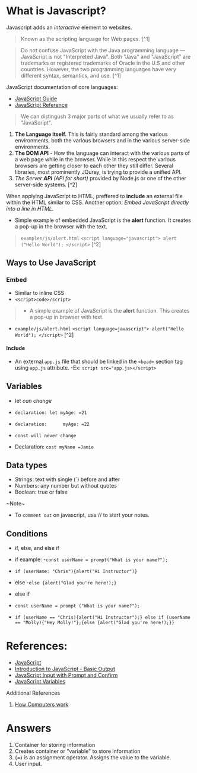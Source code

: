 # What is Javascript?

Javascript adds an *interactive* element to websites.

> Known as the scripting language for Web pages. [^1]

> Do not confuse JavaScript with the Java programming language — JavaScript is not "Interpreted Java". Both "Java" and "JavaScript" are trademarks or registered trademarks of Oracle in the U.S and other countries. However, the two programming languages have very different syntax, semantics, and use. [^1]

JavaScript documentation of core languages:

- [JavaScript Guide](https://developer.mozilla.org/en-US/docs/Web/JavaScript/Guide)
- [JavaScript Reference](https://developer.mozilla.org/en-US/docs/Web/JavaScript/Guide)

> We can distingush 3 major parts of what we usually refer to as "JavaScript".

1. **The Language itself.** This is fairly standard among the various environments, both the various browsers and in the various server-side environments.
2. **The DOM API** - How the language can interact with the various parts of a web page while in the browser. While in this respect the various browsers are getting closer to each other they still differ. Several libraries, most prominently JQurey, is trying to provide a unified API.
3. *The Server **API** (API for short)* provided by Node.js or one of the other server-side systems. [^2]

When applying JavaScript to HTML, preffered to **include** an external file within the HTML similar to CSS. Another option: *Embed JavaScript directly into a line in HTML.*

- Simple example of embedded JavaScript is the **alert** function. It creates a pop-up in the browser with the text.

> `examples/js/alert.html`
`<script language="javascript"> alert ("Hello World"); </script>` [^2]

## Ways to Use JavaScript

### Embed

- Similar to inline CSS
- `<script>code>/script>`

>- A simple example of JavaScript is the **alert** function. This creates a pop-up in browser with text.

- `example/js/alert.html`
`<script language=javascript"> alert("Hello World"); </script>` [^2]

#### Include

- An external `app.js` file that should be linked in the `<head>` section tag using `app.js` attribute.
-Ex: `script src="app.js></script>`

## Variables

- let *can change*
- `declaration: let myAge: =21`
- `declaration:      myAge: =22`

- `const will never change`
- Declaration: `cost myName =Jamie`

## Data types

- Strings: text with single (`) before and after
- Numbers: any number but without quotes
- Boolean: true or false

~Note~ 

- To `comment out` on javascript, use // to start your notes.

## Conditions

- if, else, and else if
- if example:
-`const userName = prompt("What is your name?");`
- `if (userName: "Chris"){alert("Hi Instructor")}`

- else
-`else {alert("Glad you're here!);}`

- else if
- `const userName = prompt ("What is your name?");`
- `if (userName == "Chris){alert("Hi Instructor");} else if (userName == "Molly){"Hey Molly!"};{else {alert("Glad you're here!);}}`

# References:

- [JavaScript](https://developer.mozilla.org/en-US/docs/Web/JavaScript)
- [Introduction to JavaScript - Basic Output](https://code-maven.com/introduction-to-javascript)
- [JavaScript Input with Prompt and Confirm](https://code-maven.com/javascript-input-with-prompt-and-confirm)
- [JavaScript Variables](https://www.w3schools.com/js/js_variables.asp)

Additional References

1. [How Computers work](https://www.youtube.com/playlist?list=PLzdnOPI1iJNcsRwJhvksEo1tJqjIqWbN-)

# Answers

1. Container for storing information
2. Creates container or "variable" to store information
3. (=) is an assignment operator. Assigns the value to the variable.
4. User input.
